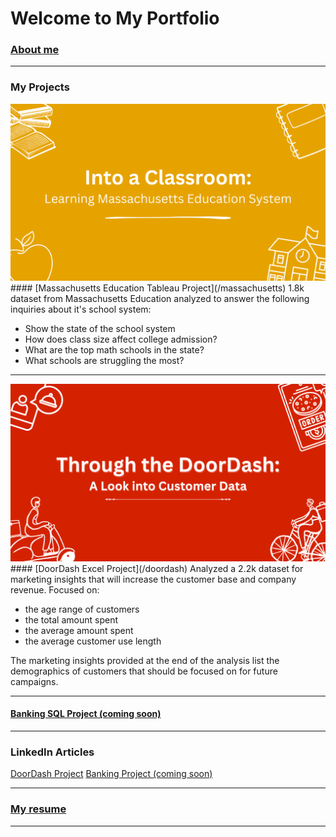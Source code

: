 # Welcome to My Portfolio

### [About me](/aboutme)

---

### My Projects

<img src="images/Massachusetts_CaseStudy.png?raw=true"/>
#### [Massachusetts Education Tableau Project](/massachusetts)
1.8k dataset from Massachusetts Education analyzed to answer the following inquiries about it's school system:
<ul>
  <li>Show the state of the school system</li>
  <li>How does class size affect college admission?</li>
  <li>What are the top math schools in the state?</li>
  <li>What schools are struggling the most?</li>
</ul>

---
<img src="images/DoorDash_CaseStudy.png?raw=true"/>
#### [DoorDash Excel Project](/doordash)
Analyzed a 2.2k dataset for marketing insights that will increase the customer base and company revenue. Focused on:
<ul>
  <li>the age range of customers</li>
  <li>the total amount spent</li>
  <li>the average amount spent</li>
  <li>the average customer use length</li>
</ul>
The marketing insights provided at the end of the analysis list the demographics of customers that should be focused on for future campaigns.

---
#### [Banking SQL Project (coming soon)](/link)

---

### LinkedIn Articles

[DoorDash Project](https://www.linkedin.com/pulse/through-doordash-look-customer-data-xavier-quinn/)
[Banking Project (coming soon)](/link)

---

### [My resume](files/resume.pdf)

---



